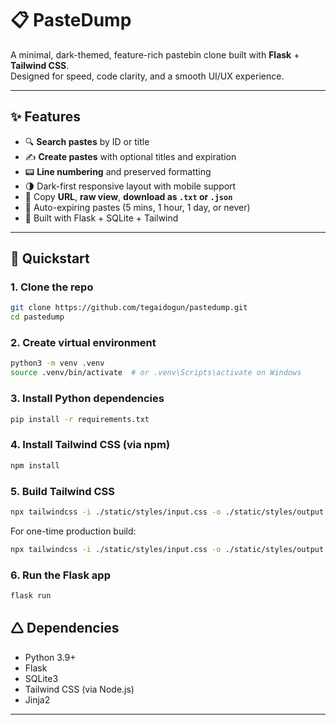 # 📋 PasteDump

A minimal, dark-themed, feature-rich pastebin clone built with **Flask** + **Tailwind CSS**.  
Designed for speed, code clarity, and a smooth UI/UX experience.

---

## ✨ Features

- 🔍 **Search pastes** by ID or title
- ✍️ **Create pastes** with optional titles and expiration
- 📟 **Line numbering** and preserved formatting
- 🌗 Dark-first responsive layout with mobile support
- 🔗 Copy **URL**, **raw view**, **download as `.txt` or `.json`**
- 📅 Auto-expiring pastes (5 mins, 1 hour, 1 day, or never)
- 🧠 Built with Flask + SQLite + Tailwind

---

## 🚀 Quickstart

### 1. Clone the repo

```bash
git clone https://github.com/tegaidogun/pastedump.git
cd pastedump
```

### 2. Create virtual environment

```bash
python3 -m venv .venv
source .venv/bin/activate  # or .venv\Scripts\activate on Windows
```

### 3. Install Python dependencies

```bash
pip install -r requirements.txt
```

### 4. Install Tailwind CSS (via npm)

```bash
npm install
```

### 5. Build Tailwind CSS

```bash
npx tailwindcss -i ./static/styles/input.css -o ./static/styles/output.css --watch
```

For one-time production build:
```bash
npx tailwindcss -i ./static/styles/input.css -o ./static/styles/output.css --minify
```

### 6. Run the Flask app

```bash
flask run
```

## 🛆 Dependencies

- Python 3.9+
- Flask
- SQLite3
- Tailwind CSS (via Node.js)
- Jinja2

---

